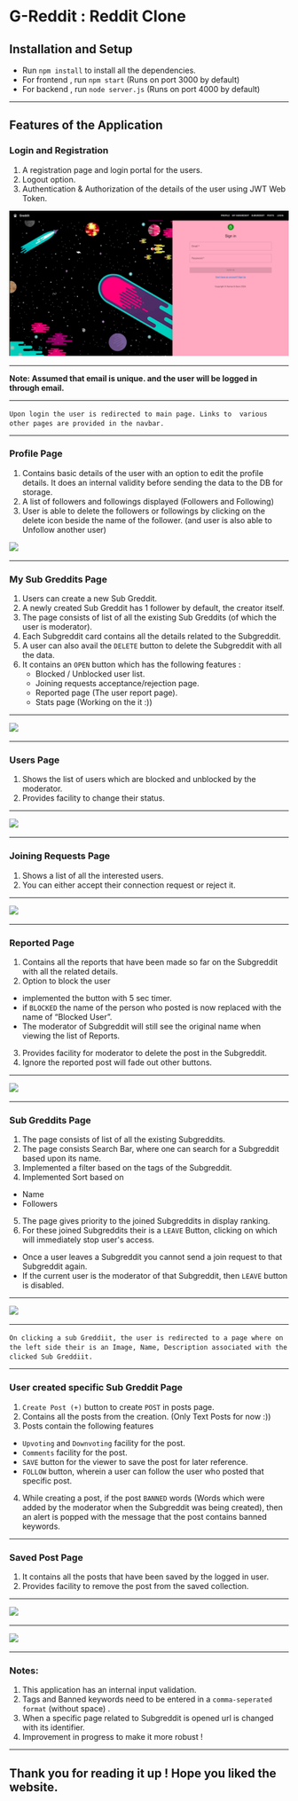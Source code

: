 # G-Reddit : Reddit Clone
## Installation and Setup
- Run `npm install` to install all the dependencies.
- For frontend , run `npm start` (Runs on port 3000 by default)
- For backend , run `node server.js` (Runs on port 4000 by default)

** **
## Features of the Application

### Login and Registration
1. A registration page and login portal for the users.
2. Logout option.
3. Authentication & Authorization of the details of the user using JWT Web Token.

<img src="interface/public/images/intro-page.png"></img>
**  **

<b> Note: Assumed that email is unique. and the user will be logged in through email. </b>

** ** 
```Upon login the user is redirected to main page. Links to  various other pages are provided in the navbar.```    

**  **
### Profile Page
1. Contains basic details of the user with an option to edit the profile details. It does an internal validity before sending the data to the DB for storage.
2. A list of followers and followings displayed (Followers and Following)
3. User is able to delete the followers or followings by clicking on the delete icon beside the name of the follower. 
(and user is also able to Unfollow another user)

<img src="interface/public/images/profile-page.png"></img>

** ** 

### My Sub Greddits Page
1. Users can create a new Sub Greddit.
2. A newly created Sub Greddit has 1 follower by default, the creator itself.
3. The page consists of list of all the existing Sub Greddits (of which the user is moderator).
4. Each Subgreddit card contains all the details related to the Subgreddit.
5. A user can also avail the `DELETE` button to delete the Subgreddit with all the data. 
6. It contains an `OPEN` button which has the following features : 
    - Blocked / Unblocked user list.
    - Joining requests acceptance/rejection page.
    - Reported page (The user report page).
    - Stats page (Working on the it :))

** ** 
<img src="interface/public/images/mysubreddit.png"></img>

** ** 
### Users Page
1. Shows the list of users which are blocked and unblocked by the moderator.
2. Provides facility to change their status.
** ** 
<img src="interface/public/images/block-unblock-users.png"></img>

** ** 

### Joining Requests Page
1. Shows a list of all the interested users. 
2. You can either accept their connection request or reject it.
** ** 

<img src="interface/public/images/joining-requests.png"></img>

** **
### Reported Page
1. Contains all the reports that have been
made so far on the Subgreddit with all the related details.
2. Option to block the user 
- implemented the button with 5 sec timer.
- if `BLOCKED` the name of the person who posted is now replaced with the name of “Blocked User”. 
- The moderator of Subgreddit will still see the original name when viewing the list of Reports.
3. Provides facility for moderator to delete the post in the Subgreddit.
4. Ignore the reported post will fade out other buttons.
** ** 
<img src="interface/public/images/report.png"></img>
** **
### Sub Greddits Page
1. The page consists of list of all the existing Subgreddits.
2. The page consists Search Bar, where one can search for a Subgreddit based upon its name.
3. Implemented a filter based on the tags of the Subgreddit.
4. Implemented Sort based on
- Name
- Followers
5. The page gives priority to the joined Subgreddits in display ranking. 
6. For these joined Subgreddits their is a `LEAVE` Button, clicking on which will immediately stop user's access.
- Once a user leaves a Subgreddit you cannot send a join request to that Subgreddit again.
- If the current user is the moderator of that Subgreddit, then `LEAVE` button is disabled.
** ** 
<img src="interface/public/images/subgreddit.png"></img>
** **
```On clicking a sub Greddiit, the user is redirected to a page where on the left side their is an Image, Name, Description associated with the clicked Sub Greddiit. ```
** ** 

### User created specific Sub Greddit Page
1. `Create Post (+)` button to create `POST` in posts page.
2. Contains all the posts from the creation. (Only Text Posts for now :))
3. Posts contain the following features
- `Upvoting` and `Downvoting` facility for the post.
- `Comments` facility for the post.
- `SAVE` button for the viewer to save the post for later reference.
- `FOLLOW` button, wherein a user can follow the user who posted that specific post.
4. While creating a post, if the post `BANNED` words (Words which were added by the moderator when the Subgreddit was being created), then an alert is popped with the message that the post contains banned keywords.
** ** 

### Saved Post Page
1. It contains all the posts that have been saved by the logged in user.
2. Provides facility to remove the post from the saved collection.
** ** 

<img src="interface/public/images/posts.png"> </img>
** **
<img src="interface/public/images/comments.png"> </img>
** **
### Notes:
1. This application has an internal input validation.
2. Tags and Banned keywords need to be entered in a `comma-seperated format` (without space) .
3. When a specific page related to Subgreddit is opened url is changed with its identifier.
4. Improvement in progress to make it more robust !
** ** 


## Thank you for reading it up ! Hope you liked the website.
